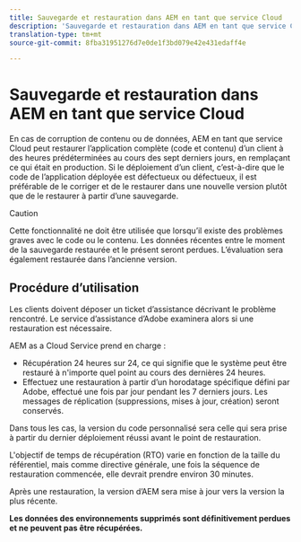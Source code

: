 ```yaml
---
title: Sauvegarde et restauration dans AEM en tant que service Cloud
description: 'Sauvegarde et restauration dans AEM en tant que service Cloud '
translation-type: tm+mt
source-git-commit: 8fba31951276d7e0de1f3bd079e42e431edaff4e

---
```



# Sauvegarde et restauration dans AEM en tant que service Cloud

En cas de corruption de contenu ou de données, AEM en tant que service Cloud peut restaurer l’application complète (code et contenu) d’un client à des heures prédéterminées au cours des sept derniers jours, en remplaçant ce qui était en production.
Si le déploiement d’un client, c’est-à-dire que le code de l’application déployée est défectueux ou défectueux, il est préférable de le corriger et de le restaurer dans une nouvelle version plutôt que de le restaurer à partir d’une sauvegarde.

>[!CAUTION]
>
>Cette fonctionnalité ne doit être utilisée que lorsqu’il existe des problèmes graves avec le code ou le contenu. Les données récentes entre le moment de la sauvegarde restaurée et le présent seront perdues. L’évaluation sera également restaurée dans l’ancienne version.

## Procédure d’utilisation

Les clients doivent déposer un ticket d’assistance décrivant le problème rencontré. Le service d’assistance d’Adobe examinera alors si une restauration est nécessaire.

AEM as a Cloud Service prend en charge :

* Récupération 24 heures sur 24, ce qui signifie que le système peut être restauré à n&#39;importe quel point au cours des dernières 24 heures.
* Effectuez une restauration à partir d’un horodatage spécifique défini par Adobe, effectué une fois par jour pendant les 7 derniers jours.  Les messages de réplication (suppressions, mises à jour, création) seront conservés.

Dans tous les cas, la version du code personnalisé sera celle qui sera prise à partir du dernier déploiement réussi avant le point de restauration.

L&#39;objectif de temps de récupération (RTO) varie en fonction de la taille du référentiel, mais comme directive générale, une fois la séquence de restauration commencée, elle devrait prendre environ 30 minutes.

Après une restauration, la version d’AEM sera mise à jour vers la version la plus récente.

**Les données des environnements supprimés sont définitivement perdues et ne peuvent pas être récupérées.**

